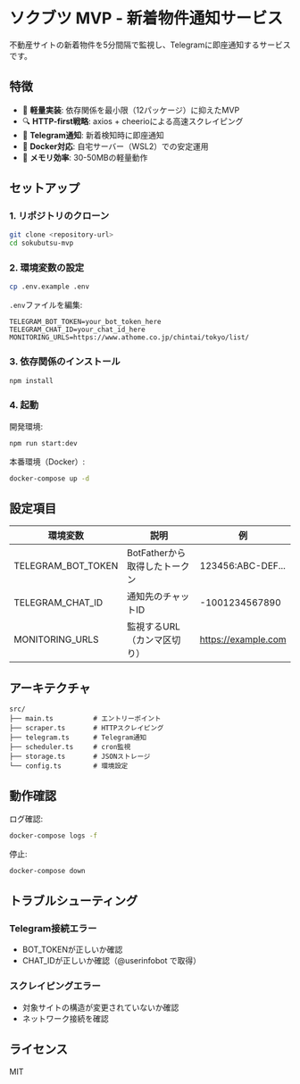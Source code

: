 # ソクブツ MVP - 新着物件通知サービス

不動産サイトの新着物件を5分間隔で監視し、Telegramに即座通知するサービスです。

## 特徴

- 🚀 **軽量実装**: 依存関係を最小限（12パッケージ）に抑えたMVP
- 🔍 **HTTP-first戦略**: axios + cheerioによる高速スクレイピング
- 📱 **Telegram通知**: 新着検知時に即座通知
- 🐳 **Docker対応**: 自宅サーバー（WSL2）での安定運用
- 💾 **メモリ効率**: 30-50MBの軽量動作

## セットアップ

### 1. リポジトリのクローン

```bash
git clone <repository-url>
cd sokubutsu-mvp
```

### 2. 環境変数の設定

```bash
cp .env.example .env
```

`.env`ファイルを編集:

```env
TELEGRAM_BOT_TOKEN=your_bot_token_here
TELEGRAM_CHAT_ID=your_chat_id_here
MONITORING_URLS=https://www.athome.co.jp/chintai/tokyo/list/
```

### 3. 依存関係のインストール

```bash
npm install
```

### 4. 起動

開発環境:
```bash
npm run start:dev
```

本番環境（Docker）:
```bash
docker-compose up -d
```

## 設定項目

| 環境変数 | 説明 | 例 |
|---------|------|-----|
| TELEGRAM_BOT_TOKEN | BotFatherから取得したトークン | 123456:ABC-DEF... |
| TELEGRAM_CHAT_ID | 通知先のチャットID | -1001234567890 |
| MONITORING_URLS | 監視するURL（カンマ区切り） | https://example.com |

## アーキテクチャ

```
src/
├── main.ts          # エントリーポイント
├── scraper.ts       # HTTPスクレイピング
├── telegram.ts      # Telegram通知
├── scheduler.ts     # cron監視
├── storage.ts       # JSONストレージ
└── config.ts        # 環境設定
```

## 動作確認

ログ確認:
```bash
docker-compose logs -f
```

停止:
```bash
docker-compose down
```

## トラブルシューティング

### Telegram接続エラー
- BOT_TOKENが正しいか確認
- CHAT_IDが正しいか確認（@userinfobot で取得）

### スクレイピングエラー
- 対象サイトの構造が変更されていないか確認
- ネットワーク接続を確認

## ライセンス

MIT